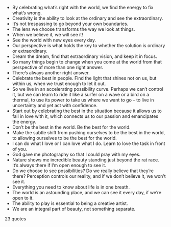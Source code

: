  - By celebrating what’s right with the world, we find the energy to fix what’s wrong.
 - Creativity is the ability to look at the ordinary and see the extraordinary.
 - It’s not trespassing to go beyond your own boundaries.
 - The lens we choose transforms the way we look at things.
 - When we believe it, we will see it!
 - See the world with new eyes every day.
 - Our perspective is what holds the key to whether the solution is ordinary or extraordinary.
 - Dream the dream, find that extraordinary vision, and keep it in focus.
 - So many things begin to change when you come at the world from that perspective of more than one right answer.
 - There’s always another right answer.
 - Celebrate the best in people. Find the light that shines not on us, but within us, when we trust enough to let it out.
 - So we live in an accelerating possibility curve. Perhaps we can’t control it, but we can learn to ride it like a surfer on a wave or a bird on a thermal, to use its power to take us where we want to go – to live in uncertainty and yet act with confidence.
 - Start out by celebrating the best in the situation because it allows us to fall in love with it, which connects us to our passion and emancipates the energy.
 - Don’t be the best in the world. Be the best for the world.
 - Make the subtle shift from pushing ourselves to be the best in the world, to allowing ourselves to be the best for the world.
 - I can do what I love or I can love what I do. Learn to love the task in front of you.
 - God gave me photography so that I could pray with my eyes.
 - Nature shows me incredible beauty standing just beyond the rat race. It’s always there if I’m open enough to see it.
 - Do we choose to see possibilities? Do we really believe that they’re there? Perception controls our reality, and if we don’t believe it, we won’t see it.
 - Everything you need to know about life is in one breath.
 - The world is an astounding place, and we can see it every day, if we’re open to it.
 - The ability to play is essential to being a creative artist.
 - We are an integral part of beauty, not something separate.

23 quotes